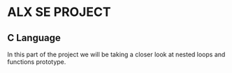 # ALX SE PROJECT
## C Language
In this part of the project we will be taking a closer look at nested loops and functions prototype.